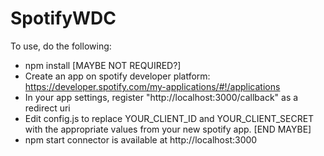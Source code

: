 # SpotifyWDC

To use, do the following:

* npm install
[MAYBE NOT REQUIRED?]
* Create an app on spotify developer platform: https://developer.spotify.com/my-applications/#!/applications
* In your app settings, register "http://localhost:3000/callback" as a redirect uri
* Edit config.js to replace YOUR_CLIENT_ID and YOUR_CLIENT_SECRET with the appropriate values from your new spotify app.
[END MAYBE]
* npm start
connector is available at http://localhost:3000
